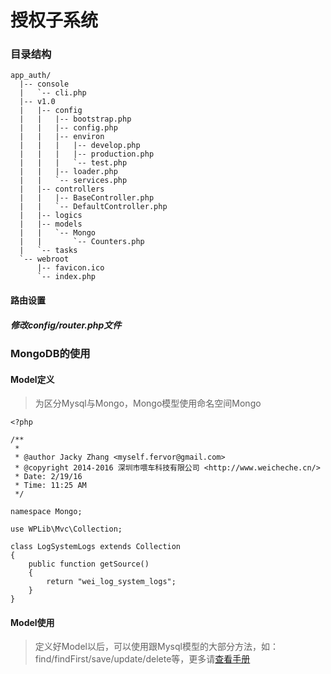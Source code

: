 # 授权子系统


### 目录结构

```
app_auth/
  |-- console
  |   `-- cli.php
  |-- v1.0
  |   |-- config
  |   |   |-- bootstrap.php
  |   |   |-- config.php
  |   |   |-- environ
  |   |   |   |-- develop.php
  |   |   |   |-- production.php
  |   |   |   `-- test.php
  |   |   |-- loader.php
  |   |   `-- services.php
  |   |-- controllers
  |   |   |-- BaseController.php
  |   |   `-- DefaultController.php
  |   |-- logics
  |   |-- models
  |   |   `-- Mongo
  |   |       `-- Counters.php
  |   `-- tasks
  `-- webroot
      |-- favicon.ico
      `-- index.php
```

#### 路由设置

##### 修改config/router.php文件


### MongoDB的使用

#### Model定义

> 为区分Mysql与Mongo，Mongo模型使用命名空间Mongo

```
<?php

/**
 *
 * @author Jacky Zhang <myself.fervor@gmail.com>
 * @copyright 2014-2016 深圳市喂车科技有限公司 <http://www.weicheche.cn/>
 * Date: 2/19/16
 * Time: 11:25 AM
 */

namespace Mongo;

use WPLib\Mvc\Collection;

class LogSystemLogs extends Collection
{
    public function getSource()
    {
        return "wei_log_system_logs";
    }
}
```

#### Model使用

> 定义好Model以后，可以使用跟Mysql模型的大部分方法，如：find/findFirst/save/update/delete等，更多请[查看手册](http://docs.iphalcon.com/zh/latest/index.html)